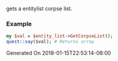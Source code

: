 gets a entitylist corpse list.
### Example

```perl
my $val = $entity_list->GetCorpseList();
quest::say($val); # Returns array
```


Generated On 2018-01-15T22:53:14-08:00